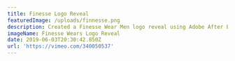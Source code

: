 ```yaml
---
title: Finesse Logo Reveal
featuredImage: /uploads/finnesse.png
description: Created a Finesse Wear Men logo reveal using Adobe After Effects CC.
imageName: Finesse Wears Logo Reveal
date: 2019-06-03T20:30:42.850Z
url: 'https://vimeo.com/340050537'
---
```


